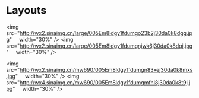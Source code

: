 # Layouts

<img src="http://wx2.sinaimg.cn/large/005Em8ldgy1fdumgo23b2j30da0k8dgg.jpg"     width="30%" />
<img src="http://wx2.sinaimg.cn/large/005Em8ldgy1fdumgnjwk6j30da0k8dgj.jpg"     width="30%" />

<img src="http://wx2.sinaimg.cn/mw690/005Em8ldgy1fdumgn83xej30da0k8mxs.jpg"     width="30%" />
<img src="http://wx4.sinaimg.cn/mw690/005Em8ldgy1fdumgmfnl8j30da0k8t9j.jpg"     width="30%" />
